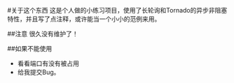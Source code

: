 #关于这个东西
这是个人做的小练习项目，使用了长轮询和Tornado的异步非阻塞特性，并且写了点注释，或许能当一个小小的范例来用。

##注意
很久没有维护了！

##如果不能使用
* 看看端口有没有被占用
* 给我提交Bug。
